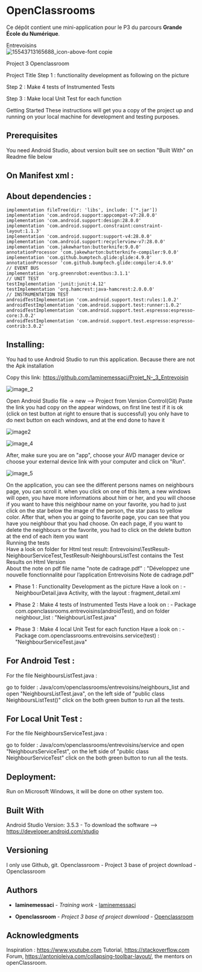 # OpenClassrooms  

Ce dépôt contient une mini-application pour le P3 du parcours **Grande École du Numérique**.

Entrevoisins  
![15543713165688_icon-above-font copie](https://user-images.githubusercontent.com/60298344/74930597-4c874500-53de-11ea-957b-a1ee759e9130.png)

Project 3 Openclassroom

Project Title
Step 1 : functionality development as following on the picture

Step 2 : Make 4 tests of Instrumented  Tests

Step 3 : Make local Unit Test for each function

Getting Started
These instructions will get you a copy of the project up and running on your local machine for development and testing purposes.

## Prerequisites
You need Android Studio, about version built see on section "Built With" on Readme file below

## On Manifest xml :
<uses-permission android:name="android.permission.INTERNET" />

## About dependencies :
    implementation fileTree(dir: 'libs', include: ['*.jar'])
    implementation 'com.android.support:appcompat-v7:28.0.0'
    implementation 'com.android.support:design:28.0.0'
    implementation 'com.android.support.constraint:constraint-layout:1.1.3'
    implementation 'com.android.support:support-v4:28.0.0'
    implementation 'com.android.support:recyclerview-v7:28.0.0'
    implementation 'com.jakewharton:butterknife:9.0.0'
    annotationProcessor 'com.jakewharton:butterknife-compiler:9.0.0'
    implementation 'com.github.bumptech.glide:glide:4.9.0'
    annotationProcessor 'com.github.bumptech.glide:compiler:4.9.0'
    // EVENT BUS
    implementation 'org.greenrobot:eventbus:3.1.1'
    // UNIT TEST
    testImplementation 'junit:junit:4.12'
    testImplementation 'org.hamcrest:java-hamcrest:2.0.0.0'
    // INSTRUMENTATION TEST
    androidTestImplementation 'com.android.support.test:rules:1.0.2'
    androidTestImplementation 'com.android.support.test:runner:1.0.2'
    androidTestImplementation 'com.android.support.test.espresso:espresso-core:3.0.2'
    androidTestImplementation 'com.android.support.test.espresso:espresso-contrib:3.0.2'


## Installing:

You had to use Android Studio to run this application. Because there are not the Apk installation  

Copy this link: https://github.com/laminemessaci/Projet_N-_3_Entrevoisin   

![image_2](https://user-images.githubusercontent.com/60298344/74931105-43e33e80-53df-11ea-88e5-5ea2c14d75bc.png)


Open Android Studio file -> new --> Project from Version Control(Git) Paste the link you had copy on the appear windows, on first line test if it is ok (click on test button at right to ensure that is successful) you only have to do next button on each windows, and at the end done to have it   

![image2](https://user-images.githubusercontent.com/60298344/74930954-eea72d00-53de-11ea-929e-4f58b28aa4f6.png)  

![image_4](https://user-images.githubusercontent.com/60298344/74931243-7d1bae80-53df-11ea-803e-f23a6b768b67.png)



After, make sure you are on "app", choose your AVD manager device or choose your external device link with your computer and click on "Run".   

![image_5](https://user-images.githubusercontent.com/60298344/74931336-ae947a00-53df-11ea-95c1-addbf2e58a2b.png)  

On the application, you can see the different persons names on neighbours page, you can scroll it. when you click on one of this item, a new windows will open, you have more informations about him or her, and you will choose if you want to have this neighbour name on your favorite, you had to just click on the star below the image of the person, the star pass to yellow color. After that, when you ar going to favorite page, you can see that you have you neighbour that you had choose. On each page, if you want to delete the neighbours or the favorite, you had to click on the delete button at the end of each item you want   
Running the tests      
Have a look on folder for Html test result: Entrevoisins\TestResult-NeighbourServiceTest,TestResult-NeighboursListTest contains the Test Results on Html Version    
About the note on pdf file name "note de cadrage.pdf" : "Développez une nouvelle fonctionnalité pour l’application Entrevoisins Note de cadrage.pdf"          
- Phase 1 : Functionality Development as the picture
                        Have a look on : 
                                        - NeighbourDetail.java Activity, with the layout :  fragment_detail.xml
                        
 - Phase 2 : Make 4 tests of Instrumented Tests
                        Have a look on : 
                                       - Package com.openclassrooms.entrevoisins(androidTest), and on folder neighbour_list :                                                         "NeighbourListTest.java" 
                                           
                                          
                        
- Phase 3 : Make 4 local Unit Test for each function
                      Have a look on : 
                                       - Package com.openclassrooms.entrevoisins.service(test) : "NeighbourServiceTest.java"

                                         
## For Android Test :

For the file NeighboursListTest.java :

go to folder : Java/com/openclassrooms/entrevoisins/neighbours_list and open "NeighboursListTest.java", on the left side of "public class NeighboursListTest()" click on the both green button to run all the tests.


## For Local Unit Test :

For the file NeighboursServiceTest.java :

go to folder : Java/com/openclassrooms/entrevoisins/service and open "NeighboursServiceTest", on the left side of "public class NeighbourServiceTest" click on the both green button to run all the tests.


## Deployment:

Run on Microsoft Windows, it will be done on other system too.

## Built With
Android Studio Version: 3.5.3 - To download the software --> https://developer.android.com/studio


## Versioning
I only use Github, git.
Openclassroom - Project 3 base of project download - Openclassroom

## Authors

* **laminemessaci** - *Training work* - [laminemessaci](https://github.com/laminemessaci/Projet_N-_3_Entrevoisin)

* **Openclassroom** - *Project 3 base of project download* - [Openclassroom](https://github.com/Deyine/OpenClassroom/tree/master/Android/Entrevoisins)


## Acknowledgments
Inspiration : https://www.youtube.com Tutorial, https://stackoverflow.com Forum, https://antonioleiva.com/collapsing-toolbar-layout/,
the mentors on openClassroom.
